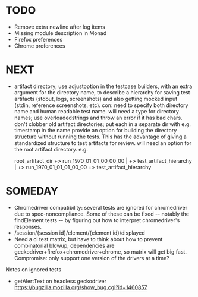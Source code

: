 TODO
====
* Remove extra newline after log items
* Missing module description in Monad
* Firefox preferences
* Chrome preferences


NEXT
====
* artifact directory; use adjustoption in the testcase builders, with an extra argument
  for the directory name, to describe a hierarchy for saving test artifacts (stdout, logs,
  screenshots) and also getting mocked input (stdin, reference screenshots, etc).
  con: need to specify both
  directory name and human readable test name. will need a type for directory names;
  use overloadedstrings and throw an error if it has bad chars. don't clobber old 
  artifact directories; put each in a separate dir with e.g. timestamp in the name
  provide an option for building the directory structure without running the tests.
  This has the advantage of giving a standardized structure to test artifacts for review.
  will need an option for the root artifact directory. e.g.

    root_artifact_dir
    +> run_1970_01_01_00_00_00
    |  +> test_artifact_hierarchy
    |
    +> run_1970_01_01_01_00_00
       +> test_artifact_hierarchy


SOMEDAY
=======
* Chromedriver compatibility: several tests are ignored for chromedriver due to spec-noncompliance. Some of these can be fixed -- notably the findElement tests -- by figuring out how to interpret chromedriver's responses.
* /session/{session id}/element/{element id}/displayed
* Need a ci test matrix, but have to think about how to prevent combinatorial blowup; dependencies are geckodriver+firefox+chromedriver+chrome, so matrix will get big fast. Compromise: only support one version of the drivers at a time?


Notes on ignored tests
- getAlertText on headless geckodriver
  https://bugzilla.mozilla.org/show_bug.cgi?id=1460857
